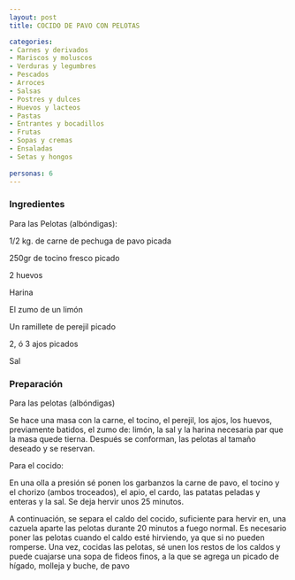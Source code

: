 ```yaml
---
layout: post
title: COCIDO DE PAVO CON PELOTAS

categories:
- Carnes y derivados
- Mariscos y moluscos
- Verduras y legumbres
- Pescados
- Arroces
- Salsas
- Postres y dulces
- Huevos y lacteos
- Pastas
- Entrantes y bocadillos
- Frutas
- Sopas y cremas
- Ensaladas
- Setas y hongos
 
personas: 6 
---
```

<h3>Ingredientes</h3>
Para las Pelotas (albóndigas):

1/2 kg. de carne de pechuga de pavo picada

250gr de tocino fresco picado

2 huevos

Harina

El zumo de un limón

Un ramillete de perejil picado

2, ó 3 ajos picados

Sal

<h3>Preparación</h3>
Para las pelotas (albóndigas)

Se hace una masa con la carne, el tocino, el perejil, los ajos, los huevos, previamente batidos, el zumo de: limón, la sal y la harina necesaria par que la masa quede tierna. Después se conforman, las pelotas al tamaño deseado y se reservan.

Para el cocido:

En una olla a presión sé ponen los garbanzos la carne de pavo, el tocino y el chorizo (ambos troceados), el apio, el cardo, las patatas peladas y enteras y la sal. Se deja hervir unos 25 minutos.

A continuación, se separa el caldo del cocido, suficiente para hervir en, una cazuela aparte las pelotas durante 20 minutos a fuego normal. Es necesario poner las pelotas cuando el caldo esté hirviendo, ya que si no pueden romperse. Una vez, cocidas las pelotas, sé unen los restos de los caldos y puede cuajarse una sopa de fideos finos, a la que se agrega un picado de hígado, molleja y buche, de pavo

